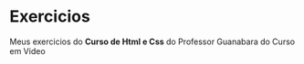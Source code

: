 # Exercicios
 
 Meus exercicios do **Curso de Html e Css** do Professor Guanabara do Curso em Video
